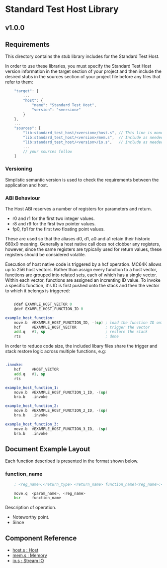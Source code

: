 # Standard Test Host Library

## v1.0.0

## Requirements
This directory contains the stub library includes for the Standard Test Host.

In order to use these libraries, you must specify the Standard Test Host version information in the target section of your project and then include the desired stubs in the sources section of your project file before any files that refer to them:

```javascript
    "target": {
        ...
        "host": {
            "name": "Standard Test Host",
            "version": "<version>"
        }
    },
    ...
    "sources": [
        "lib:standard_test_host/<version>/host.s", // This line is mandatory
        "lib:standard_test_host/<version>/mem.s",  // Include as needed
        "lib:standard_test_host/<version>/io.s",   // Include as needed
        ...
        // your sources follow
    ]
```

### Versioning

Simplistic semantic version is used to check the requirements between the application and host.


### ABI Behaviour

The Host ABI reserves a number of registers for parameters and return.

- r0 and r1 for the first two integer values.
- r8 and r9 for the first two pointer values.
- fp0, fp1 for the first two floating point values.

These are used so that the aliases d0, d1, a0 and a1 retain their historic 680x0 meaning. Generally a host native call does not clobber any registers, however, since the same registers are typically used for return values, these registers should be considered volatile.

Execution of host native code is triggered by a hcf operation. MC64K allows up to 256 host vectors. Rather than assign every function to a host vector, functions are grouped into related sets, each of which has a single vector. Within each vector, functions are assigned an increnting ID value. To invoke a specific function, it's ID is first pushed onto the stack and then the vector to which it belongs is triggered:

```asm

    @def EXAMPLE_HOST_VECTOR 0
    @def EXAMPLE_HOST_FUNCTION_ID 0

example_host_function:
    move.b  #EXAMPLE_HOST_FUNCTION_ID, -(sp) ; load the function ID onto the stack
    hcf     #EXAMPLE_HOST_VECTOR             ; trigger the vector
    add.q   #1, sp                           ; restore the stack
    rts                                      ; done
```

In order to reduce code size, the included libary files share the trigger and stack restore logic across multiple functions, e.g:

```asm

.invoke:
    hcf     #HOST_VECTOR
    add.q   #1, sp
    rts

example_host_function_1:
    move.b  #EXAMPLE_HOST_FUNCTION_1_ID, -(sp)
    bra.b   .invoke

example_host_function_2:
    move.b  #EXAMPLE_HOST_FUNCTION_2_ID, -(sp)
    bra.b   .invoke

example_host_function_3:
    move.b  #EXAMPLE_HOST_FUNCTION_3_ID, -(sp)
    bra.b   .invoke
```

## Document Example Layout
Each function described is presented in the format shown below.

### function_name
```asm
    ; <reg_name>:<return_type> <return_name> function_name(<reg_name>:<param_type> <param_name>)

    move.q  <param_name>, <reg_name>
    bsr     function_name
```
Description of operation.

- Noteworthy point.
- Since <version>

## Component Reference

- [host.s : Host](docs/host.md)
- [mem.s : Memory](docs/mem.md)
- [io.s : Stream IO](docs/io.md)
